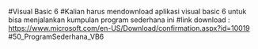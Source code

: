 #Visual Basic 6
#Kalian harus mendownload aplikasi visual basic 6 untuk bisa menjalankan kumpulan program sederhana ini
#link download : https://www.microsoft.com/en-US/Download/confirmation.aspx?id=10019
#50_ProgramSederhana_VB6
